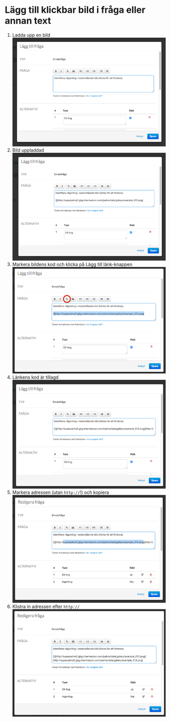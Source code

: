 Lägg till klickbar bild i fråga eller annan text
===

1. Ladda upp en bild ![](clickable-picture/1_ladda_upp_bild.png)
  1. Bild uppladdad ![](clickable-picture/1.5_bild_uppladdad.png)
2. Markera bildens kod och klicka på Lägg till länk-knappen ![](clickable-picture/2_markera_bilden_lagg_till_lank.png)
  1. Länkens kod är tillagd ![](clickable-picture/2.5_lank_tillagd.png)
3. Markera adressen (utan `http://`!) och kopiera ![](clickable-picture/3_markera_adress_utan_http_kopiera.png)
4. Klistra in adressen efter `http://` ![](clickable-picture/4_klistra_in_adress.png)

